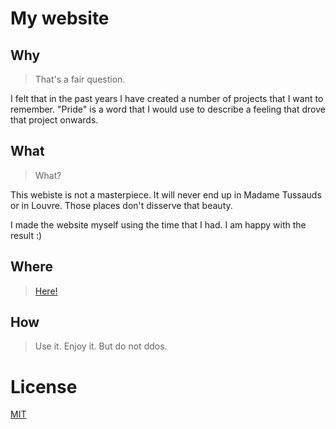 # My website

## Why

> That's a fair question.

I felt that in the past years I have created a number of projects that I want to remember. "Pride" is a word that I would use to describe a feeling that drove that project onwards.

## What

> What?

This webiste is not a masterpiece. It will never end up in Madame Tussauds or in Louvre. Those places don't disserve that beauty.

I made the website myself using the time that I had. I am happy with the result :)

## Where

> [Here!](https://www.adtimokhin.com)

## How

> Use it. Enjoy it. But do not ddos.

# License

[MIT](/LICENSE.md)
